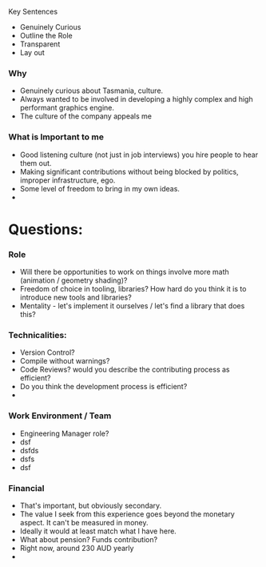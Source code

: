 Key Sentences
- Genuinely Curious
- Outline the Role
- Transparent
- Lay out

### Why
- Genuinely curious about Tasmania, culture.
- Always wanted to be involved in developing a highly complex and high performant graphics engine.
- The culture of the company appeals me

### What is Important to me
- Good listening culture (not just in job interviews)
  you hire people to hear them out.
- Making significant contributions without being blocked by politics, improper infrastructure, ego.
- Some level of freedom to bring in my own ideas.
- 
# Questions:

### Role
- Will there be opportunities to work on things involve more math (animation / geometry shading)?
- Freedom of choice in tooling, libraries? How hard do you think it is to introduce new tools and libraries?
- Mentality - let's implement it ourselves / let's find a library that does this?

### Technicalities:
- Version Control?
- Compile without warnings?
- Code Reviews? would you describe the contributing process as efficient?
- Do you think the development process is efficient?
- 
### Work Environment / Team
- Engineering Manager role?
- dsf
- dsfds
- dsfs
- dsf

### Financial
- That's important, but obviously secondary.
- The value I seek from this experience goes beyond the monetary aspect.
  It can't be measured in money.
- Ideally it would at least match what I have here.
- What about pension? Funds contribution? 
- Right now, around 230 AUD yearly
- 
